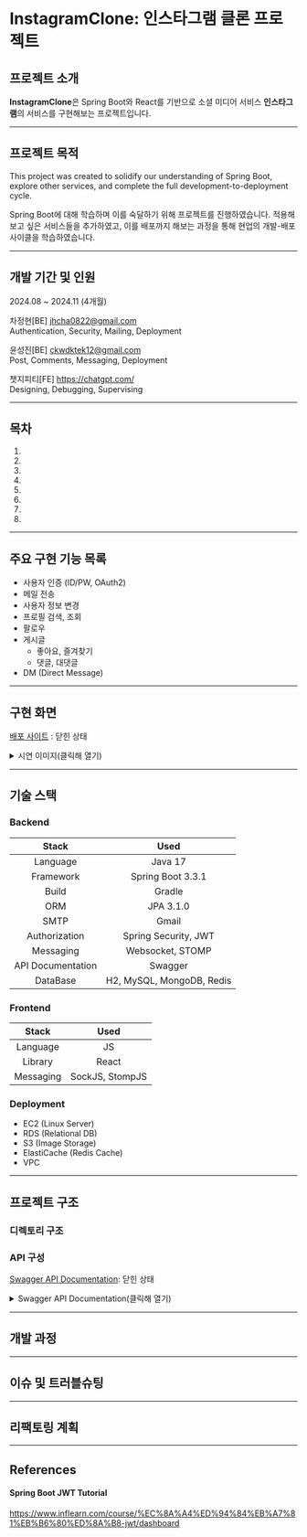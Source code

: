 # InstagramClone: 인스타그램 클론 프로젝트

## 프로젝트 소개

**InstagramClone**은 Spring Boot와 React를 기반으로 소셜 미디어 서비스 **인스타그램**의 서비스를 구현해보는 프로젝트입니다.

***

## 프로젝트 목적

This project was created to solidify our understanding of Spring Boot, explore other services, and complete the full development-to-deployment cycle.

Spring Boot에 대해 학습하며 이를 숙달하기 위해 프로젝트를 진행하였습니다. 적용해보고 싶은 서비스들을 추가하였고, 이를 배포까지 해보는 과정을 통해 현업의 개발-배포 사이클을 학습하였습니다.

***

## 개발 기간 및 인원

2024.08 ~ 2024.11 (4개월)

차정현[BE] jhcha0822@gmail.com <br>
Authentication, Security, Mailing, Deployment

윤성진[BE] ckwdktek12@gmail.com <br>
Post, Comments, Messaging, Deployment

챗지피티[FE] https://chatgpt.com/ <br>
Designing, Debugging, Supervising

***

## 목차
1. []()
2. []()
3. []()
4. []()
5. []()
6. []()
7. []()
8. []()

***

## 주요 구현 기능 목록

- 사용자 인증 (ID/PW, OAuth2)
- 메일 전송
- 사용자 정보 변경
- 프로필 검색, 조회
- 팔로우
- 게시글
  - 좋아요, 즐겨찾기
  - 댓글, 대댓글
- DM (Direct Message)

***

## 구현 화면

[배포 사이트](http://3.37.125.32/) : 닫힌 상태


<details>
  <summary>시연 이미지(클릭해 열기)</summary>
  <br>
  <div align="center">
      
  회원가입  
  ![join](https://github.com/user-attachments/assets/87c25568-e9db-42be-8158-116ff7cf02f6)
  
  로그인(ID/PW 방식)  
  ![login_form](https://github.com/user-attachments/assets/1762c81f-cc4a-4370-9c6c-38bd1cbe73cb)
  
  팔로우  
  ![follow](https://github.com/user-attachments/assets/22385142-08c0-4ce8-ad4c-5f9755d0448f)
  
  댓글/대댓글  
  ![reply](https://github.com/user-attachments/assets/7bb5461c-cd74-403e-b6cf-0b89b7222569)
  
  게시글 작성, 프로필 페이지  
  ![post_profile](https://github.com/user-attachments/assets/f478d7e0-1108-4c45-baf5-72ab8a8e203b)
  
  즐겨찾기, 좋아요  
  ![favorites](https://github.com/user-attachments/assets/f7de032f-1153-488a-a333-1fe797e22c55)
  
  DM(채팅)  
  ![DM](https://github.com/user-attachments/assets/2a5b8961-ac82-49c1-ab5e-4542c000541d)  
  </div>
</details>


***

## 기술 스택

### Backend

|Stack|Used|
|:---:|:---:|
|Language|Java 17|
|Framework|Spring Boot 3.3.1| 
|Build|Gradle|
|ORM|JPA 3.1.0|
|SMTP|Gmail|
|Authorization|Spring Security, JWT|
|Messaging|Websocket, STOMP|
|API Documentation|Swagger|
|DataBase|H2, MySQL, MongoDB, Redis|

### Frontend

|Stack|Used|
|:---:|:---:|
|Language|JS|
|Library|React|
|Messaging|SockJS, StompJS|

### Deployment

- EC2 (Linux Server)
- RDS (Relational DB)
- S3 (Image Storage)
- ElastiCache (Redis Cache)
- VPC

***

## 프로젝트 구조

### 디렉토리 구조

### API 구성

[Swagger API Documentation](http://3.37.125.32:8080/swagger-ui/index.html#/): 닫힌 상태

<details>
  <summary>Swagger API Documentation(클릭해 열기)</summary>
  <br>
  <div align="center">

  ![swagger](https://github.com/user-attachments/assets/b2f9a437-e36d-4cd1-8703-9413dfb84cc1)
  
  </div>
</details>

***

## 개발 과정

***

## 이슈 및 트러블슈팅

***

## 리팩토링 계획

***

## References

#### Spring Boot JWT Tutorial
https://www.inflearn.com/course/%EC%8A%A4%ED%94%84%EB%A7%81%EB%B6%80%ED%8A%B8-jwt/dashboard
